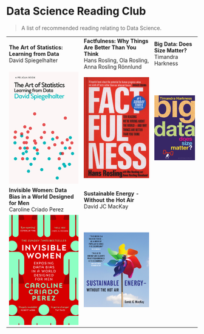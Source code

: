 # Data Science Reading Club
> A list of recommended reading relating to Data Science.

<table>
  <tr>
    <td><strong>The Art of Statistics: Learning from Data</strong><br/>David Spiegelhalter</td>
    <td><strong>Factfulness: Why Things Are Better Than You Think</strong><br/>Hans Rosling, Ola Rosling, Anna Rosling Rönnlund</td>
    <td><strong>Big Data: Does Size Matter?</strong><br/>Timandra Harkness</td>
  </tr>
  <tr>
    <td><img src="https://github.com/NewcastleDataScience/ReadingClub/raw/master/Cover/spiegelhalter.jpg" width="200px" /></td>
    <td><img src="https://github.com/NewcastleDataScience/ReadingClub/raw/master/Cover/rosling.jpg" width="200px" /></td>
    <td><img src="https://github.com/NewcastleDataScience/ReadingClub/raw/master/Cover/harkness.jpg" width="200px" /></td>
  </tr>

  <tr>
    <td><strong>Invisible Women: Data Bias in a World Designed for Men</strong><br />
        Caroline Criado Perez</td>
    <td><strong>Sustainable Energy - Without the Hot Air</strong><br />
        David JC MacKay</td>
    <td> </td>
  </tr>

  <tr>
    <td><img src="Cover/perez.jpg" width="200px" alt="Invisible Women by Caroline Criado Perez" /></td>
    <td><img src="Cover/mackay.png" width="200px" alt="Sustainable Energy - Without the Hot Air, by David JC MacKay" /></td>
    <td> </td>
  </tr>
</table>
